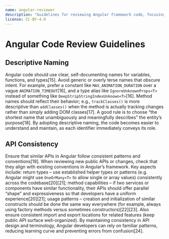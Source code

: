 ```yaml
---
name: angular-reviewer
description: "Guidelines for reviewing Angular framework code, focusing on clear naming and consistent API design across the codebase."
license: CC-BY-4.0
---
```


# Angular Code Review Guidelines

## Descriptive Naming
Angular code should use clear, self-documenting names for variables, functions, and types[15]. Avoid generic or overly terse names that obscure intent. For example, prefer a constant like `MAX_ANIMATION_DURATION` over a vague `ANIMATION_TIMEOUT`[16], and a type alias like `IgnoreUnknownProps<T>` instead of something like `DeepStripStringIndexUnknown<T>`[16]. Method names should reflect their behavior; e.g., `trackClasses()` is more descriptive than `addClasses()` when the method is actually tracking changes rather than simply adding DOM classes[17]. A good rule is to choose “the shortest name that unambiguously and meaningfully describes” the entity’s purpose[18]. By adopting descriptive naming, the code becomes easier to understand and maintain, as each identifier immediately conveys its role.

## API Consistency
Ensure that similar APIs in Angular follow consistent patterns and conventions[19]. When reviewing new public APIs or changes, check that they align with existing conventions in Angular’s framework. Key aspects include: return types – use established helper types or patterns (e.g. Angular might use `OneOrMany<T>` to allow single or array values) consistently across the codebase[20][21]; method capabilities – if two services or components have similar functionality, their APIs should offer parallel “shape” and expressiveness so that developers have a uniform experience[20][21]; usage patterns – creation and initialization of similar constructs should be done the same way everywhere (for example, always using factory methods versus sometimes constructors)[22][23]. Also ensure consistent import and export locations for related features (keep public API surface well-organized). By maintaining consistency in API design and terminology, Angular developers can rely on familiar patterns, reducing learning curve and preventing errors from confusion[24].
